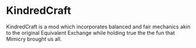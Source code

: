 # KindredCraft
KindredCraft is a mod which incorporates balanced and fair mechanics akin to the original Equivalent Exchange while holding true the the fun that Mimicry brought us all.
